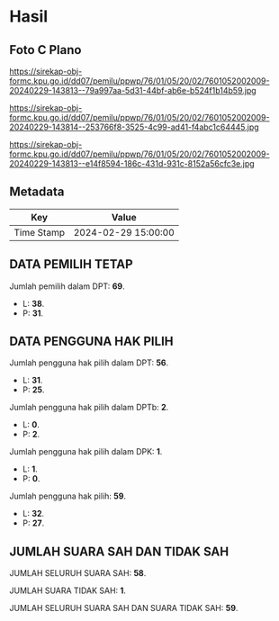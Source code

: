 # Hasil

## Foto C Plano

https://sirekap-obj-formc.kpu.go.id/dd07/pemilu/ppwp/76/01/05/20/02/7601052002009-20240229-143813--79a997aa-5d31-44bf-ab6e-b524f1b14b59.jpg

https://sirekap-obj-formc.kpu.go.id/dd07/pemilu/ppwp/76/01/05/20/02/7601052002009-20240229-143814--253766f8-3525-4c99-ad41-f4abc1c64445.jpg

https://sirekap-obj-formc.kpu.go.id/dd07/pemilu/ppwp/76/01/05/20/02/7601052002009-20240229-143813--e14f8594-186c-431d-931c-8152a56cfc3e.jpg


## Metadata

| Key        | Value               |
| ---------- | ------------------- |
| Time Stamp | 2024-02-29 15:00:00 |


## DATA PEMILIH TETAP

Jumlah pemilih dalam DPT: **69**.
 * L: **38**.
 * P: **31**.

## DATA PENGGUNA HAK PILIH

Jumlah pengguna hak pilih dalam DPT: **56**.
 * L: **31**.
 * P: **25**.

Jumlah pengguna hak pilih dalam DPTb: **2**.
 * L: **0**.
 * P: **2**.

Jumlah pengguna hak pilih dalam DPK: **1**.
 * L: **1**.
 * P: **0**.

Jumlah pengguna hak pilih: **59**.
 * L: **32**.
 * P: **27**.

## JUMLAH SUARA SAH DAN TIDAK SAH

JUMLAH SELURUH SUARA SAH: **58**.

JUMLAH SUARA TIDAK SAH: **1**.

JUMLAH SELURUH SUARA SAH DAN SUARA TIDAK SAH: **59**.


